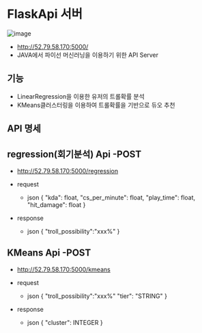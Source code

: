 # FlaskApi 서버 
![image](https://user-images.githubusercontent.com/87477702/197347107-ac9becac-2e43-4d67-b353-9fb9d0d69aa2.png)
- http://52.79.58.170:5000/
- JAVA에서 파이선 머신러닝을 이용하기 위한  API Server

## 기능
- LinearRegression을 이용한 유저의 트롤확률 분석
- KMeans클러스터링을 이용하여 트롤확률을 기반으로 듀오 추천

## API 명세
## regression(회기분석) Api -POST
- http://52.79.58.170:5000/regression

- request
  - json
{
 "kda": float,
 "cs_per_minute": float,
  "play_time": float,
   "hit_damage": float
}

-  response
   - json
{
    "troll_possibility":"xxx%"
}

## KMeans Api -POST
- http://52.79.58.170:5000/kmeans

- request
   - json
{
  "troll_possibility":"xxx%"
  "tier": "STRING"
}

- response
  - json
{
    "cluster": INTEGER
}
